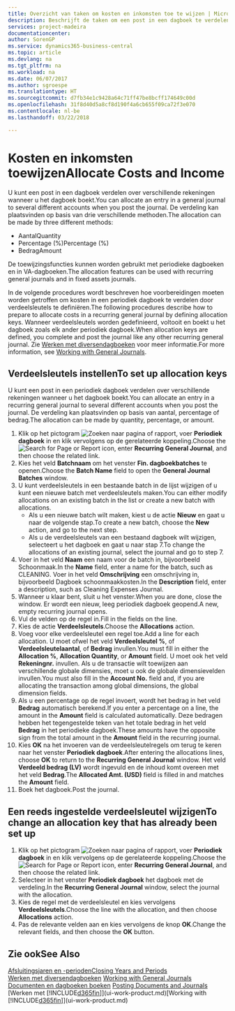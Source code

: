 ```yaml
---
title: Overzicht van taken om kosten en inkomsten toe te wijzen | Microsoft Docs
description: Beschrijft de taken om een post in een dagboek te verdelen over verschillende rekeningen wanneer u het dagboek boekt.
services: project-madeira
documentationcenter: 
author: SorenGP
ms.service: dynamics365-business-central
ms.topic: article
ms.devlang: na
ms.tgt_pltfrm: na
ms.workload: na
ms.date: 06/07/2017
ms.author: sgroespe
ms.translationtype: HT
ms.sourcegitcommit: d7fb34e1c9428a64c71ff47be8bcff174649c00d
ms.openlocfilehash: 31f8d40d5a8cf8d190f4a6cb655f09ca72f3e070
ms.contentlocale: nl-be
ms.lasthandoff: 03/22/2018

---
```

# <a name="allocate-costs-and-income"></a><span data-ttu-id="17f42-103">Kosten en inkomsten toewijzen</span><span class="sxs-lookup"><span data-stu-id="17f42-103">Allocate Costs and Income</span></span>
<span data-ttu-id="17f42-104">U kunt een post in een dagboek verdelen over verschillende rekeningen wanneer u het dagboek boekt.</span><span class="sxs-lookup"><span data-stu-id="17f42-104">You can allocate an entry in a general journal to several different accounts when you post the journal.</span></span> <span data-ttu-id="17f42-105">De verdeling kan plaatsvinden op basis van drie verschillende methoden.</span><span class="sxs-lookup"><span data-stu-id="17f42-105">The allocation can be made by three different methods:</span></span>

* <span data-ttu-id="17f42-106">Aantal</span><span class="sxs-lookup"><span data-stu-id="17f42-106">Quantity</span></span>
* <span data-ttu-id="17f42-107">Percentage (%)</span><span class="sxs-lookup"><span data-stu-id="17f42-107">Percentage (%)</span></span>
* <span data-ttu-id="17f42-108">Bedrag</span><span class="sxs-lookup"><span data-stu-id="17f42-108">Amount</span></span>

<span data-ttu-id="17f42-109">De toewijzingsfuncties kunnen worden gebruikt met periodieke dagboeken en in VA-dagboeken.</span><span class="sxs-lookup"><span data-stu-id="17f42-109">The allocation features can be used with recurring general journals and in fixed assets journals.</span></span>
<!--You can also distribute the cost or revenue of a line to an intercompany partner when you post a sales or purchase document. When you post the document, a line will be posted in your general journal, and a corresponding line will be created in the intercompany outbox.-->

<span data-ttu-id="17f42-110">In de volgende procedures wordt beschreven hoe voorbereidingen moeten worden getroffen om kosten in een periodiek dagboek te verdelen door verdeelsleutels te definiëren.</span><span class="sxs-lookup"><span data-stu-id="17f42-110">The following procedures describe how to prepare to allocate costs in a recurring general journal by defining allocation keys.</span></span> <span data-ttu-id="17f42-111">Wanneer verdeelsleutels worden gedefinieerd, voltooit en boekt u het dagboek zoals elk ander periodiek dagboek.</span><span class="sxs-lookup"><span data-stu-id="17f42-111">When allocation keys are defined, you complete and post the journal like any other recurring general journal.</span></span> <span data-ttu-id="17f42-112">Zie [Werken met diversendagboeken](ui-work-general-journals.md) voor meer informatie.</span><span class="sxs-lookup"><span data-stu-id="17f42-112">For more information, see [Working with General Journals](ui-work-general-journals.md).</span></span>

## <a name="to-set-up-allocation-keys"></a><span data-ttu-id="17f42-113">Verdeelsleutels instellen</span><span class="sxs-lookup"><span data-stu-id="17f42-113">To set up allocation keys</span></span>
<span data-ttu-id="17f42-114">U kunt een post in een periodiek dagboek verdelen over verschillende rekeningen wanneer u het dagboek boekt.</span><span class="sxs-lookup"><span data-stu-id="17f42-114">You can allocate an entry in a recurring general journal to several different accounts when you post the journal.</span></span> <span data-ttu-id="17f42-115">De verdeling kan plaatsvinden op basis van aantal, percentage of bedrag.</span><span class="sxs-lookup"><span data-stu-id="17f42-115">The allocation can be made by quantity, percentage, or amount.</span></span>
1. <span data-ttu-id="17f42-116">Klik op het pictogram ![Zoeken naar pagina of rapport](media/ui-search/search_small.png "pictogram Zoeken naar pagina of rapport"), voer **Periodiek dagboek** in en klik vervolgens op de gerelateerde koppeling.</span><span class="sxs-lookup"><span data-stu-id="17f42-116">Choose the ![Search for Page or Report](media/ui-search/search_small.png "Search for Page or Report icon") icon, enter **Recurring General Journal**, and then choose the related link.</span></span>
2. <span data-ttu-id="17f42-117">Kies het veld **Batchnaam** om het venster **Fin. dagboekbatches** te openen.</span><span class="sxs-lookup"><span data-stu-id="17f42-117">Choose the **Batch Name** field to open the **General Journal Batches** window.</span></span>
3. <span data-ttu-id="17f42-118">U kunt verdeelsleutels in een bestaande batch in de lijst wijzigen of u kunt een nieuwe batch met verdeelsleutels maken.</span><span class="sxs-lookup"><span data-stu-id="17f42-118">You can either modify allocations on an existing batch in the list or create a new batch with allocations.</span></span>
   * <span data-ttu-id="17f42-119">Als u een nieuwe batch wilt maken, kiest u de actie **Nieuw** en gaat u naar de volgende stap.</span><span class="sxs-lookup"><span data-stu-id="17f42-119">To create a new batch, choose the **New** action, and go to the next step.</span></span>
   * <span data-ttu-id="17f42-120">Als u de verdeelsleutels van een bestaand dagboek wilt wijzigen, selecteert u het dagboek en gaat u naar stap 7.</span><span class="sxs-lookup"><span data-stu-id="17f42-120">To change the allocations of an existing journal, select the journal and go to step 7.</span></span>    
4. <span data-ttu-id="17f42-121">Voer in het veld **Naam** een naam voor de batch in, bijvoorbeeld Schoonmaak.</span><span class="sxs-lookup"><span data-stu-id="17f42-121">In the **Name** field, enter a name for the batch, such as CLEANING.</span></span> <span data-ttu-id="17f42-122">Voer in het veld **Omschrijving** een omschrijving in, bijvoorbeeld Dagboek schoonmaakkosten.</span><span class="sxs-lookup"><span data-stu-id="17f42-122">In the **Description** field, enter a description, such as Cleaning Expenses Journal.</span></span>
5. <span data-ttu-id="17f42-123">Wanneer u klaar bent, sluit u het venster.</span><span class="sxs-lookup"><span data-stu-id="17f42-123">When you are done, close the window.</span></span> <span data-ttu-id="17f42-124">Er wordt een nieuw, leeg periodiek dagboek geopend.</span><span class="sxs-lookup"><span data-stu-id="17f42-124">A new, empty recurring journal opens.</span></span>
6. <span data-ttu-id="17f42-125">Vul de velden op de regel in.</span><span class="sxs-lookup"><span data-stu-id="17f42-125">Fill in the fields on the line.</span></span>
7. <span data-ttu-id="17f42-126">Kies de actie **Verdeelsleutels**.</span><span class="sxs-lookup"><span data-stu-id="17f42-126">Choose the **Allocations** action.</span></span>
8. <span data-ttu-id="17f42-127">Voeg voor elke verdeelsleutel een regel toe.</span><span class="sxs-lookup"><span data-stu-id="17f42-127">Add a line for each allocation.</span></span> <span data-ttu-id="17f42-128">U moet ofwel het veld **Verdeelsleutel %**, of **Verdeelsleutelaantal**, of **Bedrag** invullen.</span><span class="sxs-lookup"><span data-stu-id="17f42-128">You must fill in either the **Allocation %**, **Allocation Quantity**, or **Amount** field.</span></span> <span data-ttu-id="17f42-129">U moet ook het veld **Rekeningnr.** invullen. Als u de transactie wilt toewijzen aan verschillende globale dimensies, moet u ook de globale dimensievelden invullen.</span><span class="sxs-lookup"><span data-stu-id="17f42-129">You must also fill in the **Account No.** field and, if you are allocating the transaction among global dimensions, the global dimension fields.</span></span>
9. <span data-ttu-id="17f42-130">Als u een percentage op de regel invoert, wordt het bedrag in het veld **Bedrag** automatisch berekend.</span><span class="sxs-lookup"><span data-stu-id="17f42-130">If you enter a percentage on a line, the amount in the **Amount** field is calculated automatically.</span></span> <span data-ttu-id="17f42-131">Deze bedragen hebben het tegengestelde teken van het totale bedrag in het veld **Bedrag** in het periodieke dagboek.</span><span class="sxs-lookup"><span data-stu-id="17f42-131">These amounts have the opposite sign from the total amount in the **Amount** field in the recurring journal.</span></span>
10. <span data-ttu-id="17f42-132">Kies **OK** na het invoeren van de verdeelsleutelregels om terug te keren naar het venster **Periodiek dagboek**.</span><span class="sxs-lookup"><span data-stu-id="17f42-132">After entering the allocations lines, choose **OK** to return to the **Recurring General Journal** window.</span></span> <span data-ttu-id="17f42-133">Het veld **Verdeeld bedrag (LV)** wordt ingevuld en de inhoud komt overeen met het veld **Bedrag**.</span><span class="sxs-lookup"><span data-stu-id="17f42-133">The **Allocated Amt. (USD)** field is filled in and matches the **Amount** field.</span></span>
11. <span data-ttu-id="17f42-134">Boek het dagboek.</span><span class="sxs-lookup"><span data-stu-id="17f42-134">Post the journal.</span></span>

## <a name="to-change-an-allocation-key-that-has-already-been-set-up"></a><span data-ttu-id="17f42-135">Een reeds ingestelde verdeelsleutel wijzigen</span><span class="sxs-lookup"><span data-stu-id="17f42-135">To change an allocation key that has already been set up</span></span>
1. <span data-ttu-id="17f42-136">Klik op het pictogram ![Zoeken naar pagina of rapport](media/ui-search/search_small.png "pictogram Zoeken naar pagina of rapport"), voer **Periodiek dagboek** in en klik vervolgens op de gerelateerde koppeling.</span><span class="sxs-lookup"><span data-stu-id="17f42-136">Choose the ![Search for Page or Report](media/ui-search/search_small.png "Search for Page or Report icon") icon, enter **Recurring General Journal**, and then choose the related link.</span></span>
2. <span data-ttu-id="17f42-137">Selecteer in het venster **Periodiek dagboek** het dagboek met de verdeling.</span><span class="sxs-lookup"><span data-stu-id="17f42-137">In the **Recurring General Journal** window, select the journal with the allocation.</span></span>
3. <span data-ttu-id="17f42-138">Kies de regel met de verdeelsleutel en kies vervolgens **Verdeelsleutels**.</span><span class="sxs-lookup"><span data-stu-id="17f42-138">Choose the line with the allocation, and then choose **Allocations** action.</span></span>
4. <span data-ttu-id="17f42-139">Pas de relevante velden aan en kies vervolgens de knop **OK**.</span><span class="sxs-lookup"><span data-stu-id="17f42-139">Change the relevant fields, and then choose the **OK** button.</span></span>

## <a name="see-also"></a><span data-ttu-id="17f42-140">Zie ook</span><span class="sxs-lookup"><span data-stu-id="17f42-140">See Also</span></span>
[<span data-ttu-id="17f42-141">Afsluitingsjaren en -perioden</span><span class="sxs-lookup"><span data-stu-id="17f42-141">Closing Years and Periods</span></span>](year-close-years-periods.md)  
<span data-ttu-id="17f42-142">[Werken met diversendagboeken](ui-work-general-journals.md)  </span><span class="sxs-lookup"><span data-stu-id="17f42-142">[Working with General Journals](ui-work-general-journals.md)  </span></span>  
<span data-ttu-id="17f42-143">[Documenten en dagboeken boeken](ui-post-documents-journals.md)  </span><span class="sxs-lookup"><span data-stu-id="17f42-143">[Posting Documents and Journals](ui-post-documents-journals.md)  </span></span>  
<span data-ttu-id="17f42-144">[Werken met [!INCLUDE[d365fin](includes/d365fin_md.md)]](ui-work-product.md)</span><span class="sxs-lookup"><span data-stu-id="17f42-144">[Working with [!INCLUDE[d365fin](includes/d365fin_md.md)]](ui-work-product.md)</span></span>

